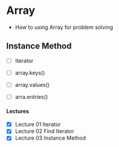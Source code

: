 # Array 
- How to using Array for problem solving

## Instance Method
- [ ] Iterator
- [ ] array.keys()
- [ ] array.values()
- [ ] arra.entries()



#### Lectures
- [x] Lecture 01 Iterator
- [x] Lecture 02 Find Iterator
- [x] Lecture 03 Instance Method